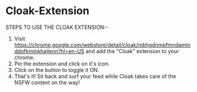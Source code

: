 # Cloak-Extension

STEPS TO USE THE CLOAK EXTENSION:-
1) Visit https://chrome.google.com/webstore/detail/cloak/mbhgdnmpfmndamlnddofkminkhajlenn?hl=en-US and add the "Cloak" extension to your chrome.
2) Pin the extension and click on it's icon.
3) Click on the button to toggle it ON.
4) That's it! Sit back and surf your feed while Cloak takes care of the NSFW content on the way!
